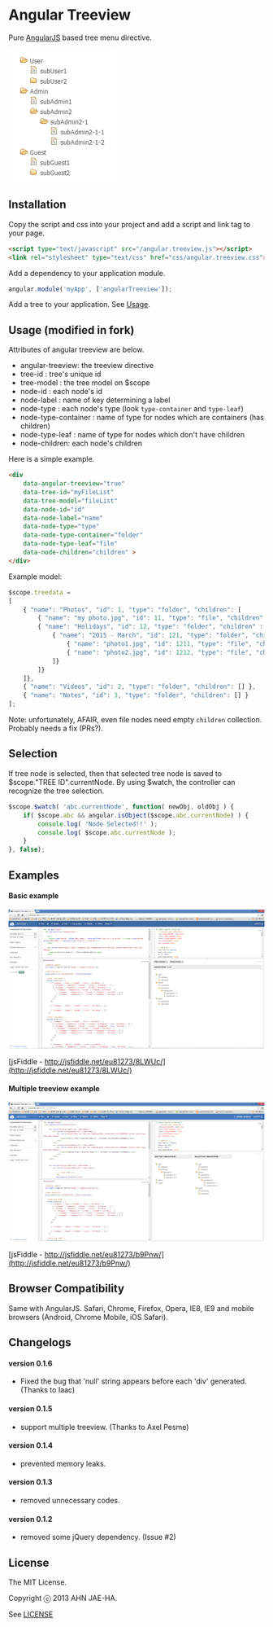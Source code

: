 Angular Treeview
================

Pure [AngularJS](http://www.angularjs.org) based tree menu directive.

[![ScreenShot](https://github.com/eu81273/angular.treeview/raw/master/img/preview.png)](http://jsfiddle.net/eu81273/8LWUc/)

## Installation

Copy the script and css into your project and add a script and link tag to your page.

```html
<script type="text/javascript" src="/angular.treeview.js"></script>
<link rel="stylesheet" type="text/css" href="css/angular.treeview.css">
```

Add a dependency to your application module.

```javascript
angular.module('myApp', ['angularTreeview']);
```

Add a tree to your application. See [Usage](#usage).

## Usage (modified in fork)

Attributes of angular treeview are below.

- angular-treeview: the treeview directive
- tree-id : tree's unique id
- tree-model : the tree model on $scope
- node-id : each node's id
- node-label : name of key determining a label
- node-type : each node's type (look `type-container` and `type-leaf`)
- node-type-container : name of type for nodes which are containers (has children)
- node-type-leaf : name of type for nodes which don't have children
- node-children: each node's children

Here is a simple example.


```html
<div
    data-angular-treeview="true"
	data-tree-id="myFileList"
	data-tree-model="fileList"
	data-node-id="id"
	data-node-label="name"
	data-node-type="type"
	data-node-type-container="folder"
	data-node-type-leaf="file"
	data-node-children="children" >
</div>
```

Example model:

```javascript
$scope.treedata = 
[
	{ "name": "Photos", "id": 1, "type": "folder", "children": [
		{ "name": "my photo.jpg", "id": 11, "type": "file", "children": [] },
		{ "name": "Holidays", "id": 12, "type": "folder", "children" : [
			{ "name": "2015 - March", "id": 121, "type": "folder", "children": [
				{ "name": "photo1.jpg", "id": 1211, "type": "file", "children" : [] },
				{ "name": "photo2.jpg", "id": 1212, "type": "file", "children": [] }
			]}
		]}
	]},
	{ "name": "Videos", "id": 2, "type": "folder", "children": [] },
	{ "name": "Notes", "id": 3, "type": "folder", "children": [] }
];	 
```

Note: unfortunately, AFAIR, even file nodes need empty `children` collection. Probably needs a fix (PRs?).

## Selection

If tree node is selected, then that selected tree node is saved to $scope."TREE ID".currentNode. By using $watch, the controller can recognize the tree selection.


```javascript
$scope.$watch( 'abc.currentNode', function( newObj, oldObj ) {
    if( $scope.abc && angular.isObject($scope.abc.currentNode) ) {
        console.log( 'Node Selected!!' );
        console.log( $scope.abc.currentNode );
    }
}, false);
```

## Examples

#### Basic example
[![ScreenShot](https://github.com/eu81273/angular.treeview/raw/master/img/jsfiddle01.png)](http://jsfiddle.net/eu81273/8LWUc/)

[jsFiddle - http://jsfiddle.net/eu81273/8LWUc/](http://jsfiddle.net/eu81273/8LWUc/)

#### Multiple treeview example
[![ScreenShot](https://github.com/eu81273/angular.treeview/raw/master/img/jsfiddle02.png)](http://jsfiddle.net/eu81273/b9Pnw/)

[jsFiddle - http://jsfiddle.net/eu81273/b9Pnw/](http://jsfiddle.net/eu81273/b9Pnw/)

## Browser Compatibility

Same with AngularJS. Safari, Chrome, Firefox, Opera, IE8, IE9 and mobile browsers (Android, Chrome Mobile, iOS Safari).

## Changelogs

#### version 0.1.6
- Fixed the bug that 'null' string appears before each 'div' generated. (Thanks to Iaac)

#### version 0.1.5
- support multiple treeview. (Thanks to Axel Pesme)

#### version 0.1.4
- prevented memory leaks.

#### version 0.1.3
- removed unnecessary codes.

#### version 0.1.2
- removed some jQuery dependency. (Issue #2)

## License

The MIT License.

Copyright ⓒ 2013 AHN JAE-HA.

See [LICENSE](https://github.com/eu81273/angular.treeview/blob/master/LICENSE)
